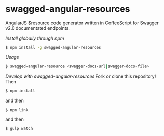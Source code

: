 swagged-angular-resources
========================
AngularJS $resource code generator written in CoffeeScript for Swagger v2.0 documentated endpoints.	

*Install globally through npm*
```bash
$ npm install -g swagged-angular-resources
```
*Usage*
```bash
$ swagged-angular-resource <swagger-docs-url|swagger-docs-file>
```

*Develop with swagged-angular-resources*
Fork or clone this repository!
Then
```bash
$ npm install 
```
and then
```bash
$ npm link
```
and then
```bash
$ gulp watch
```
